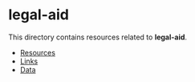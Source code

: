 # legal-aid

This directory contains resources related to **legal-aid**.

- [Resources](./)
- [Links](./links)
- [Data](./data)

